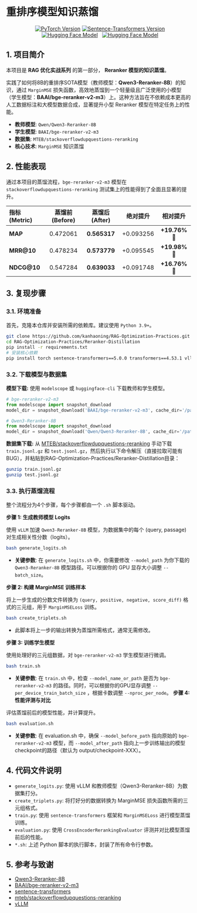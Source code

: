 # 重排序模型知识蒸馏

<p align="center">
  <a href="https://pytorch.org/" target="_blank"> <img src="https://img.shields.io/badge/PyTorch-2.6-red.svg" alt="PyTorch Version"></a>
  <a href="https://www.sbert.net/" target="_blank"> <img src="https://img.shields.io/badge/Sentence--Transformers-5.0-blue.svg" alt="Sentence-Transformers Version"></a>
  <br>
  <a href="https://huggingface.co/Qwen/Qwen3-Reranker-8B" target="_blank"> <img src="https://img.shields.io/badge/%F0%9F%A4%97%20Model-Qwen3--reranker-yellow" alt="Hugging Face Model"></a>
  <a href="https://huggingface.co/BAAI/bge-reranker-v2-m3" target="_blank"> <img src="https://img.shields.io/badge/%F0%9F%A4%97%20Model-BGE--Reranker-yellow" alt="Hugging Face Model"></a>
</p>

## 1. 项目简介

本项目是 **RAG 优化实战系列** 的第一部分， **Reranker 模型的知识蒸馏**。

实践了如何将8B的重排序SOTA模型（教师模型：**Qwen3-Reranker-8B**）的知识，通过 `MarginMSE` 损失函数，高效地蒸馏到一个轻量级且广泛使用的小模型（学生模型：**BAAI/bge-reranker-v2-m3**）上。这种方法旨在不依赖成本更高的人工数据标注和大模型数据合成，显著提升小型 Reranker 模型在特定任务上的性能。

- **教师模型**: `Qwen/Qwen3-Reranker-8B`
- **学生模型**: `BAAI/bge-reranker-v2-m3`
- **数据集**: `MTEB/stackoverflowdupquestions-reranking`
- **核心技术**: `MarginMSE` 知识蒸馏

## 2. 性能表现

通过本项目的蒸馏流程，`bge-reranker-v2-m3` 模型在 `stackoverflowdupquestions-reranking` 测试集上的性能得到了全面且显著的提升。

| 指标 (Metric) | 蒸馏前 (Before) | 蒸馏后 (After) | 绝对提升 | **相对提升** |
| :--- | :---: | :---: | :---: | :---: |
| **MAP** | 0.472061 | **0.565317** | +0.093256 | **+19.76%** 🚀 |
| **MRR@10** | 0.478234 | **0.573779** | +0.095545 | **+19.98%** 🚀 |
| **NDCG@10** | 0.547284 | **0.639033** | +0.091748 | **+16.76%** 🚀 |

## 3. 复现步骤

### 3.1. 环境准备

首先，克隆本仓库并安装所需的依赖库。建议使用 `Python 3.9+`。

```bash
git clone https://github.com/kanhaoning/RAG-Optimization-Practices.git
cd RAG-Optimization-Practices/Reranker-Distillation
pip install -r requirements.txt 
# 安装核心依赖
pip install torch sentence-transformers==5.0.0 transformers==4.53.1 vllm==0.8.4
```

### 3.2. 下载模型与数据集

**模型下载:**
使用 `modelscope` 或 `huggingface-cli` 下载教师和学生模型。
```python
# bge-reranker-v2-m3
from modelscope import snapshot_download
model_dir = snapshot_download('BAAI/bge-reranker-v2-m3', cache_dir='/path/to/your/models')

# Qwen3-Reranker-8B
from modelscope import snapshot_download
model_dir = snapshot_download('Qwen/Qwen3-Reranker-8B', cache_dir='/path/to/your/models')
```

**数据集下载:**
从 [MTEB/stackoverflowdupquestions-reranking](https://www.modelscope.cn/datasets/MTEB/stackoverflowdupquestions-reranking/files) 手动下载 `train.jsonl.gz` 和 `test.jsonl.gz`，然后执行以下命令解压（直接拉取可能有BUG），并粘贴到RAG-Optimization-Practices/Reranker-Distillation目录：
```bash
gunzip train.jsonl.gz
gunzip test.jsonl.gz
```

### 3.3. 执行蒸馏流程

整个流程分为4个步骤，每个步骤都由一个 `.sh` 脚本驱动。

**步骤 1: 生成教师模型 Logits**

使用 `vLLM` 加速 `Qwen3-Reranker-8B` 模型，为数据集中的每个 (query, passage) 对生成相关性分数（logits）。  
```bash
bash generate_logits.sh
```
- **关键参数**: 在 `generate_logits.sh` 中，你需要修改 `--model_path` 为你下载的 `Qwen3-Reranker-8B` 模型路径。可以根据你的 GPU 显存大小调整 `--batch_size`。

**步骤 2: 构建 MarginMSE 训练样本**

将上一步生成的分数文件转换为 `(query, positive, negative, score_diff)` 格式的三元组，用于 `MarginMSELoss` 训练。

```bash
bash create_triplets.sh
```
- 此脚本将上一步的输出转换为蒸馏所需格式，通常无需修改。

**步骤 3: 训练学生模型**

使用处理好的三元组数据，对 `bge-reranker-v2-m3` 学生模型进行微调。

```bash
bash train.sh
```
- **关键参数**: 在 `train.sh` 中，检查 `--model_name_or_path` 是否为 `bge-reranker-v2-m3` 的路径。同时，可以根据你的GPU显存调整 `--per_device_train_batch_size` ，根据卡数调整 `--nproc_per_node`。
**步骤 4: 性能评测与对比**

评估蒸馏前后的模型性能，并计算提升。

```bash
bash evaluation.sh
```
- **关键参数**: 在 evaluation.sh 中，确保 `--model_before_path` 指向原始的 `bge-reranker-v2-m3` 模型，而 `--model_after_path` 指向上一步训练输出的模型checkpoint的路径（默认为 output/checkpoint-XXX）。
## 4. 代码文件说明

- `generate_logits.py`: 使用 vLLM 和教师模型（Qwen3-Reranker-8B）为数据集打分。
- `create_triplets.py`: 将打好分的数据转换为 MarginMSE 损失函数所需的三元组格式。
- `train.py`: 使用 `sentence-transformers` 框架和 `MarginMSELoss` 进行模型蒸馏训练。
- `evaluation.py`: 使用 `CrossEncoderRerankingEvaluator` 评测并对比模型蒸馏前后的性能。
- `*.sh`: 上述 Python 脚本的执行脚本，封装了所有命令行参数。

## 5. 参考与致谢

- [Qwen3-Reranker-8B](https://huggingface.co/Qwen/Qwen3-Reranker-8B)
- [BAAI/bge-reranker-v2-m3](https://huggingface.co/BAAI/bge-reranker-v2-m3)
- [sentence-transformers](https://www.sbert.net)
- [mteb/stackoverflowdupquestions-reranking](https://huggingface.co/datasets/mteb/stackoverflowdupquestions-reranking)
- [vLLM](https://github.com/vllm-project/vllm)

